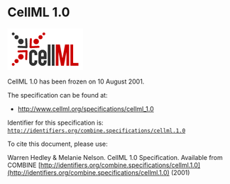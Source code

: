 # CellML 1.0
![CellML logo](cellml-logo.png) 

CellML 1.0 has been frozen on 10 August 2001.

The specification can be found at:

* http://www.cellml.org/specifications/cellml_1.0

Identifier for this specification is: [`http://identifiers.org/combine.specifications/cellml.1.0`](http://identifiers.org/combine.specifications/cellml.1.0)

To cite this document, please use:

Warren Hedley & Melanie Nelson. CellML 1.0 Specification. Available from COMBINE [http://identifiers.org/combine.specifications/cellml.1.0](http://identifiers.org/combine.specifications/cellml.1.0) (2001)
